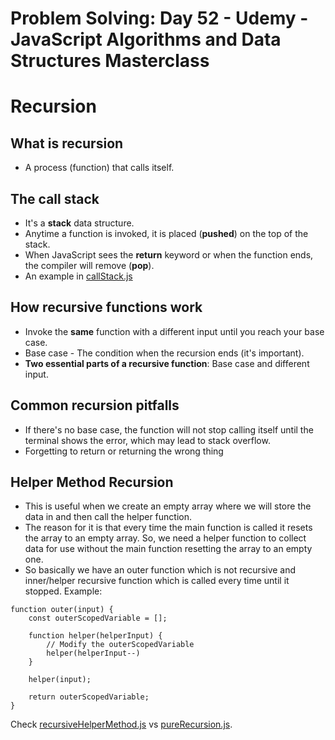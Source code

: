 # Problem Solving: Day 52 - Udemy - JavaScript Algorithms and Data Structures Masterclass

<h1>Recursion</h1>

<h2>What is recursion</h2>

- A process (function) that calls itself.

<h2>The call stack</h2>

- It's a **stack** data structure.
- Anytime a function is invoked, it is placed (**pushed**) on the top of the stack.
- When JavaScript sees the **return** keyword or when the function ends, the compiler will remove (**pop**).
- An example in [callStack.js](callStack.js)

<h2>How recursive functions work</h2>

- Invoke the **same** function with a different input until you reach your base case.
- Base case - The condition when the recursion ends (it's important).
- **Two essential parts of a recursive function**: Base case and different input.

<h2>Common recursion pitfalls</h2>

- If there's no base case, the function will not stop calling itself until the terminal shows the error, which may lead to stack overflow.
- Forgetting to return or returning the wrong thing

<h2>Helper Method Recursion</h2>

- This is useful when we create an empty array where we will store the data in and then call the helper function.
- The reason for it is that every time the main function is called it resets the array to an empty array. So, we need a helper function to collect data for use without the main function resetting the array to an empty one.
- So basically we have an outer function which is not recursive and inner/helper recursive function which is called every time until it stopped. Example:

```
function outer(input) {
    const outerScopedVariable = [];

    function helper(helperInput) {
        // Modify the outerScopedVariable
        helper(helperInput--)
    }

    helper(input);

    return outerScopedVariable;
}
```

Check [recursiveHelperMethod.js](recursiveHelperMethod.js) vs [pureRecursion.js](pureRecursion.js).
